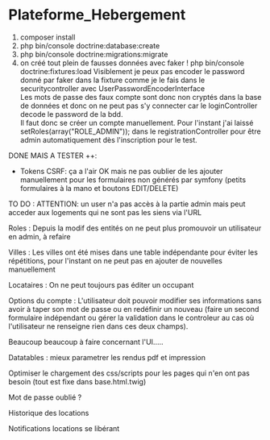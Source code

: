 # Plateforme_Hebergement 

1. composer install
2. php bin/console doctrine:database:create
3. php bin/console doctrine:migrations:migrate
4. on créé tout plein de fausses données avec faker ! php bin/console doctrine:fixtures:load
 Visiblement je peux pas encoder le password donné par faker dans la fixture comme je le fais dans le securitycontroller avec UserPasswordEncoderInterface  
Les mots de passe des faux compte sont donc non cryptés dans la base de données et donc on ne peut pas s'y connecter car le loginController decode le password de la bdd.  
Il faut donc se créer un compte manuellement. Pour l'instant j'ai laissé setRoles(array("ROLE_ADMIN")); dans le registrationController pour être admin automatiquement dès l'inscription pour le test.


DONE MAIS A TESTER ++:
- Tokens CSRF: ça a l'air OK mais ne pas oublier de les ajouter manuellement pour les formulaires non générés par symfony (petits formulaires à la mano et boutons EDIT/DELETE)

TO DO :
ATTENTION: un user n'a pas accès à la partie admin mais peut acceder aux logements qui ne sont pas les siens via l'URL

Roles : Depuis la modif des entités on ne peut plus promouvoir un utilisateur en admin, à refaire

Villes : Les villes ont été mises dans une table indépendante pour éviter les répétitions, pour l'instant on ne peut pas en ajouter de nouvelles manuellement

Locataires : On ne peut toujours pas éditer un occupant

Options du compte : L'utilisateur doit pouvoir modifier ses informations sans avoir à taper son mot de passe ou en redéfinir un nouveau (faire un second formulaire indépendant ou gérer la validation dans le controleur au cas où l'utilisateur ne renseigne rien dans ces deux champs).

Beaucoup beaucoup à faire concernant l'UI.....

Datatables : mieux parametrer les rendus pdf et impression

Optimiser le chargement des css/scripts pour les pages qui n'en ont pas besoin (tout est fixe dans base.html.twig)

Mot de passe oublié ?

Historique des locations

Notifications locations se libérant
